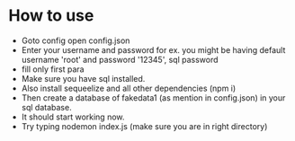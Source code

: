 # How to use

- Goto config open config.json
- Enter your username and password for ex. you might be having default username 'root' and password '12345', sql password
- fill only first para
- Make sure you have sql installed.
- Also install sequeelize and all other dependencies (npm i)
- Then create a database of fakedata1 (as mention in config.json) in your sql database.
- It should start working now.
- Try typing nodemon index.js (make sure you are in right directory)
